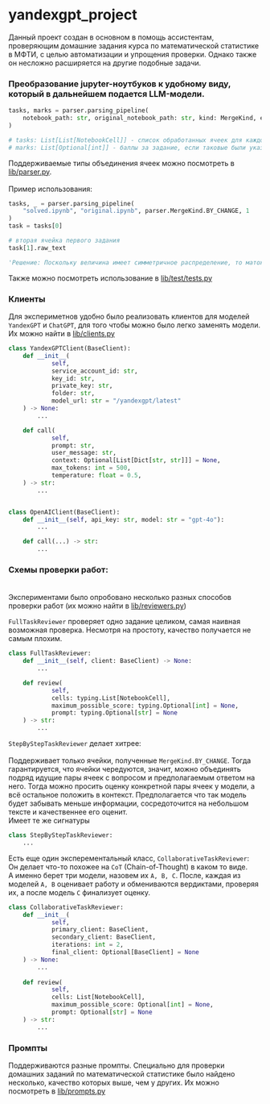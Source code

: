 # yandexgpt_project

Данный проект создан в основном в помощь ассистентам, проверяющим домашние задания курса по математической статистике в
МФТИ, с целью автоматизации и упрощения проверки. Однако также он несложно расширяется на другие подобные задачи.

### Преобразование jupyter-ноутбуков к удобному виду, который в дальнейшем подается LLM-модели.

```python
tasks, marks = parser.parsing_pipeline(
    notebook_path: str, original_notebook_path: str, kind: MergeKind, expected_task_count: int
)

# tasks: List[List[NotebookCell]] - список обработанных ячеек для каждого задания.
# marks: List[Optional[int]] - баллы за задание, если таковые были указаны в работе.
```

Поддерживаемые типы объединения ячеек можно посмотреть в [lib/parser.py](lib/parser.py). <br> <br>
Пример использования: <br>

```python
tasks, _ = parser.parsing_pipeline(
    "solved.ipynb", "original.ipynb", parser.MergeKind.BY_CHANGE, 1
)
task = tasks[0]

# вторая ячейка первого задания
task[1].raw_text
```

```python
'Решение: Поскольку величина имеет симметричное распределение, то матожидание равно 0. Давайте проверим это кодом ...'
```

Также можно посмотреть использование в [lib/test/tests.py](test/tests.py)

### Клиенты

Для экспериметнов удобно было реализовать клиентов для моделей `YandexGPT` и `ChatGPT`, для того чтобы можно было легко
заменять модели. Их можно найти в [lib/clients.py](lib/clients.py)

```python
class YandexGPTClient(BaseClient):
    def __init__(
            self,
            service_account_id: str,
            key_id: str,
            private_key: str,
            folder: str,
            model_url: str = "/yandexgpt/latest"
    ) -> None:
        ...

    def call(
            self,
            prompt: str,
            user_message: str,
            context: Optional[List[Dict[str, str]]] = None,
            max_tokens: int = 500,
            temperature: float = 0.5,
    ) -> str:
        ...


class OpenAIClient(BaseClient):
    def __init__(self, api_key: str, model: str = "gpt-4o"):
        ...

    def call(...) -> str:
        ...
```

### Схемы проверки работ: <br> <br>

Экспериментами было опробовано несколько разных способов проверки работ (их можно найти
в [lib/reviewers.py](lib/reviewers.py)) <br>

`FullTaskReviewer` проверяет одно задание целиком, самая наивная возможная проверка. Несмотря на простоту, качество
получается не самым плохим.

```python
class FullTaskReviewer:
    def __init__(self, client: BaseClient) -> None:
        ...

    def review(
            self,
            cells: typing.List[NotebookCell],
            maximum_possible_score: typing.Optional[int] = None,
            prompt: typing.Optional[str] = None
    ) -> str:
        ...
```

`StepByStepTaskReviewer` делает хитрее: <br> <br>
Поддерживает только ячейки, полученные `MergeKind.BY_CHANGE`. Тогда гарантируется, что ячейки чередуются, значит, можно
объединять подряд идущие пары ячеек с вопросом и предполагаемым ответом на него.
Тогда можно просить оценку конкретной пары ячеек у модели, а всё остальное положить в контекст. Предполагается что так
модель будет забывать меньше информации, сосредоточится на небольшом тексте и качественнее его оценит. <br>
Имеет те же сигнатуры <br>

```python
class StepByStepTaskReviewer:
    ...
```

Есть еще один эксперементальный класс, `CollaborativeTaskReviewer`: <br>
Он делает что-то похожее на `CoT` (Chain-of-Thought) в каком то виде. <br>
А именно берет три модели, назовем их `A, B, C`. После, каждая из моделей `A, B` оценивает работу и обмениваются
вердиктами, проверяя их, а после модель `C` финализует оценку.

```python
class CollaborativeTaskReviewer:
    def __init__(
            self,
            primary_client: BaseClient,
            secondary_client: BaseClient,
            iterations: int = 2,
            final_client: Optional[BaseClient] = None
    ) -> None:
        ...
        
    def review(
            self,
            cells: List[NotebookCell],
            maximum_possible_score: Optional[int] = None,
            prompt: Optional[str] = None
    ) -> str:
        ...
```

### Промпты

Поддерживаются разные промпты. Специально для проверки домашних заданий по математической статистике было найдено
несколько, качество которых выше, чем у других.
Их можно посмотреть в [lib/prompts.py](lib/prompts.py)
